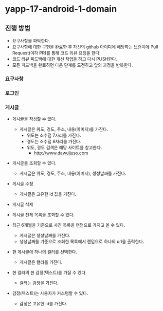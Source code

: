 # yapp-17-android-1-domain
## 진행 방법
* 요구사항을 파악한다.
* 요구사항에 대한 구현을 완료한 후 자신의 github 아이디에 해당하는 브랜치에 Pull Request(이하 PR)를 통해 코드 리뷰 요청을 한다.
* 코드 리뷰 피드백에 대한 개선 작업을 하고 다시 PUSH한다.
* 모든 피드백을 완료하면 다음 단계를 도전하고 앞의 과정을 반복한다.

### 요구사항

### 로그인

### 게시글
- 게시글을 작성할 수 있다.
  - 게시글은 위도, 경도, 주소, 내용(이미지)를 가진다.
    - 위도는 소수점 7자리를 가진다.
    - 경도는 소수점 6자리를 가진다.
    - 위도, 경도 검색은 해당 사이트를 참고한다.
      - http://www.dawuljuso.com

- 게시글을 조회할 수 있다.
  - 게시글은 위도, 경도, 주소, 내용(이미지), 생성날짜를 가진다.
- 게시글 수정
  - 게시글은 고유한 id 값을 가진다.
- 게시글 삭제
- 게시글 전체 목록을 조회할 수 있다.

- 최근 6개월을 기준으로 사진 목록을 랜덤으로 가지고 올 수 있다.
  - 게시글은 생성날짜를 가진다.
  - 생성날짜를 기준으로 조회한 목록에서 랜덤으로 하나의 url을 출력한다.
  
- 한 게시글에 하나의 컬러를 선택한다.
  - 게시글은 컬러를 가진다.
- 한 컬러의 한 감정(텍스트)를 가질 수 있다.
  - 컬러는 감정을 가진다.
- 감정(텍스트)는 사용자가 커스텀할 수 있다.
  - 감정은 고유한 id를 가진다.
  
